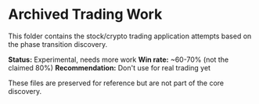 # Archived Trading Work

This folder contains the stock/crypto trading application attempts based on the phase transition discovery.

**Status:** Experimental, needs more work
**Win rate:** ~60-70% (not the claimed 80%)
**Recommendation:** Don't use for real trading yet

These files are preserved for reference but are not part of the core discovery.
